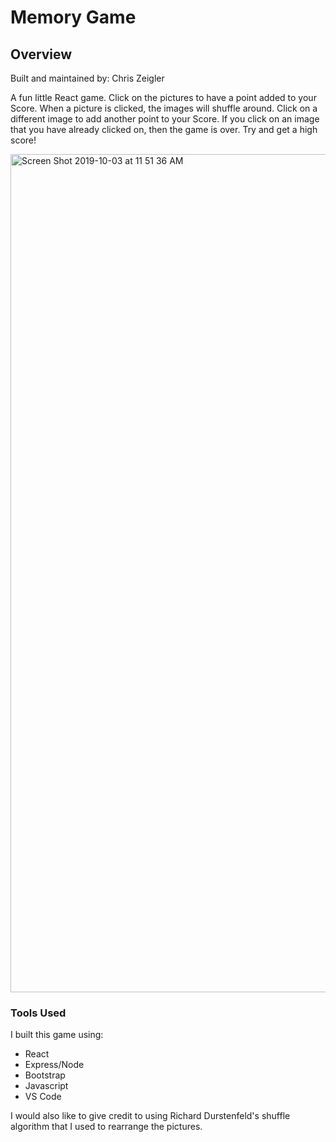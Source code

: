 # Memory Game

## Overview

Built and maintained by: Chris Zeigler

A fun little React game. Click on the pictures to have a point added to your Score. When a picture is clicked, the images will shuffle around. Click on a different image to add another point to your Score. If you click on an image that you have already clicked on, then the game is over. Try and get a high score!

<img width="1341" alt="Screen Shot 2019-10-03 at 11 51 36 AM" src="https://user-images.githubusercontent.com/50716272/66142846-3239ff80-e5d4-11e9-99c5-183c6114c2e5.png">

### Tools Used

I built this game using: 

* React
* Express/Node
* Bootstrap
* Javascript
* VS Code 

I would also like to give credit to using Richard Durstenfeld's shuffle algorithm that I used to rearrange the pictures. 
